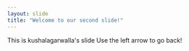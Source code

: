 ```yaml
---
layout: slide
title: "Welcome to our second slide!"
---
```

This is kushalagarwalla's slide
Use the left arrow to go back!